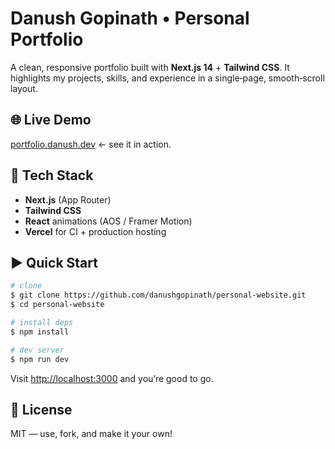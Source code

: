 # Danush Gopinath • Personal Portfolio

A clean, responsive portfolio built with **Next.js 14** + **Tailwind CSS**. It highlights my projects, skills, and experience in a single‑page, smooth‑scroll layout.

## 🌐 Live Demo

[portfolio.danush.dev](https://danushgopinath.netlify.app/) ← see it in action.

## 🚀 Tech Stack

* **Next.js** (App Router)
* **Tailwind CSS**
* **React** animations (AOS / Framer Motion)
* **Vercel** for CI + production hosting

## ▶️ Quick Start

```bash
# clone
$ git clone https://github.com/danushgopinath/personal-website.git
$ cd personal-website

# install deps
$ npm install

# dev server
$ npm run dev
```

Visit [http://localhost:3000](http://localhost:3000) and you’re good to go.

## 📝 License

MIT — use, fork, and make it your own!
